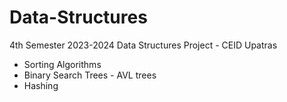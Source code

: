# Data-Structures
4th Semester 2023-2024
Data Structures Project - CEID Upatras
- Sorting Algorithms
- Binary Search Trees - AVL trees 
- Hashing 
